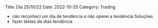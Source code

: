 Title: Dia 25/10/22
Date: 2022-10-25
Category: Trading


* não reconheci um dia de tendência e não operei a tendência 
Soluções
* fazer testes de dias tendência
